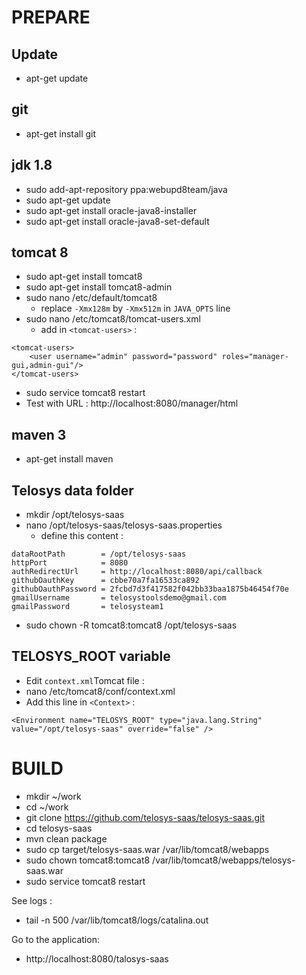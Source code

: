 # PREPARE

## Update
- apt-get update

## git
- apt-get install git

## jdk 1.8
- sudo add-apt-repository ppa:webupd8team/java
- sudo apt-get update
- sudo apt-get install oracle-java8-installer
- sudo apt-get install oracle-java8-set-default

## tomcat 8
- sudo apt-get install tomcat8
- sudo apt-get install tomcat8-admin
- sudo nano /etc/default/tomcat8
  - replace ```-Xmx128m``` by ```-Xmx512m``` in ```JAVA_OPTS``` line
- sudo nano /etc/tomcat8/tomcat-users.xml
  - add in ```<tomcat-users>``` :
```
<tomcat-users>
    <user username="admin" password="password" roles="manager-gui,admin-gui"/>
</tomcat-users>
```
- sudo service tomcat8 restart
- Test with URL : http://localhost:8080/manager/html

## maven 3
- apt-get install maven

## Telosys data folder
- mkdir /opt/telosys-saas
- nano /opt/telosys-saas/telosys-saas.properties
  - define this content :
```
dataRootPath        = /opt/telosys-saas
httpPort            = 8080
authRedirectUrl     = http://localhost:8080/api/callback
githubOauthKey      = cbbe70a7fa16533ca892
githubOauthPassword = 2fcbd7d3f417582f042bb33baa1875b46454f70e
gmailUsername       = telosystoolsdemo@gmail.com
gmailPassword       = telosysteam1
```
- sudo chown -R tomcat8:tomcat8 /opt/telosys-saas

## TELOSYS_ROOT variable
- Edit ```context.xml```Tomcat file :
- nano /etc/tomcat8/conf/context.xml
- Add this line in ```<Context>``` :
```
<Environment name="TELOSYS_ROOT" type="java.lang.String" value="/opt/telosys-saas" override="false" />
```

# BUILD
- mkdir ~/work
- cd ~/work
- git clone https://github.com/telosys-saas/telosys-saas.git
- cd telosys-saas
- mvn clean package
- sudo cp target/telosys-saas.war /var/lib/tomcat8/webapps
- sudo chown tomcat8:tomcat8 /var/lib/tomcat8/webapps/telosys-saas.war
- sudo service tomcat8 restart

See logs :
- tail -n 500 /var/lib/tomcat8/logs/catalina.out

Go to the application:
- http://localhost:8080/talosys-saas
